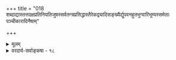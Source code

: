 +++
title = "018 शब्दाद्यास्तत्तदक्षप्रतिनियतिजुषस्सर्वतन्त्रप्रसिद्धास्तैरेकद्व्यादिसङ्ख्यैर्द्युपवनहुतभुग्वारिभूम्यस्समेताः पञ्चीकारादिनैषाम्"

+++
<details><summary>मूलम्</summary>

शब्दाद्यास्तत्तदक्षप्रतिनियतिजुषस्सर्वतन्त्रप्रसिद्धास्तैरेकद्व्यादिसंख्यैर्द्युपवनहुतभुग्वारिभूम्यस्समेताः ।  
पञ्चीकारादिनैषां विनिमितगुणता व्योमनैल्यादिबोधे तद्योगात्तत्र तत्तद्गुणजनिरिति चेन्नान्यथाऽत्रोपपत्तेः ॥ १८ ॥
</details>

<details><summary>वरदार्य-सर्वाङ्कषा - १८</summary>

गुणत्रयनिरूपणानन्तरं शब्दादिपञ्चगुणान् निरूपयति – शब्दाद्या इति । शब्दाद्याः शब्दस्पर्शरूपरसगन्धाः पञ्चगुणाः । **तत्तदक्षप्रतिनियतिजुषः** = तत्तद्ग्रहणसमर्थतत्तदिन्द्रियस्य विषयतया व्यवस्थिताः **सर्वतन्त्रप्रसिद्धाः** = सर्वशास्त्रसंमताः, नास्त्येषु कस्यापि विवादः । एकद्व्यादिसंख्यैः **तैः** = एकः, त्रयः, चत्वारः, पञ्चेति एकैकोत्तरवृद्धसंख्यैः तैः गुणैः क्रमात् **द्युपवनहुतभुग्वारिभूम्यः** = आकाशः, वायुः, तेजः, जलम्, पृथिवी इति पञ्चभूतानि **समेताः** = युक्ताः । शब्दैकगुणक आकाशः, शब्दस्पर्शगुणको वायुः, शब्दस्पर्शरूपगुणकं तेजः, शब्दस्पर्शरूपरसगुणका आपः, शब्दस्पर्शरूपरसगन्धगुणका पृथिवी । 

, 



379. 

710 

पञ्चीकारादिनैषां विनिमितगुणता व्योमनैल्यादिबोधे 

तद्योगात् तत्र तत्तद्गुणजनिरिति चेत्, नान्यथाऽत्रोपपत्तेः ॥18॥ 

[शब्दादिषु दिव्यादिव्यभेदः ] 

कस्तूरीचम्पकादौ समविषमतया सम्मतः सौरभादिः; 

तद्वच्छन्दादयोऽमी त्रिगुणतदधिकद्रव्यनिष्ठा गुणाः स्युः । निष्कृष्टे शास्त्रदृष्ट्या न कथमपि मिथस्संकरः शङ्कनीयः 

स्वाच्छन्द्याच्छङ्कमानः स्वमिव सुरगुरुं किं न शङ्केत मुग्धम् ॥19॥ 

**व्योमनैल्यादिबोधे** = ' नीलं नभः' इत्यादिज्ञाने **एषाम्** = पञ्चभूतानाम् **पञ्चीकारात्** =पञ्चीकरणप्रक्रियया विनिमि **गुणता** = **परस्परविनिमयात्** = मिश्रणात् तत्तद्गुणविशिष्टता भवति । पञ्चीकरणप्रक्रियापि पूर्वमेव (जड. 17) निरूपिता । तथा च ' नीलं नभः' इति प्रतीतिः आकाशेऽपि पार्थिवभागसंबन्धात् भवति । अयमपि विषयः पूर्वमेव (जड. 42 ) न्यरूपि । किमर्थमेवं केशः ? यथा वायौ तेजस्संबन्धादौष्ण्यम्, पार्थिवसंबन्धात् गन्धः, एवमेवाकाशेऽपि पार्थिवाणुसंबन्धादेव नीलिमोत्पत्तिर्भवतु, किं पञ्चीकरणकल्पनयेत्यत्राह - **तद्योगात्** =तत्तद्भूतसंबन्धादेव **तत्र** = तत्तद्भूतेषु **तत्तद्गुणजनिः** = तत्तद्गुणानामुत्पत्तिः इति चेत्, न । कुतः? **अत्र** =व्योमनैल्ये **अन्यथा** = नूतनगुणोत्पत्त्यपेक्षया प्रकारान्तरेणैव उपपत्तेः संभवात् । न वयं आकाशे नैल्योपपादनार्थं पञ्चीकरणं ब्रूमः, किन्तु सृष्टिप्रक्रियासिद्धेनैव पञ्चीकरणेनास्याप्युपपत्तिं प्रदर्शयामः, कूपखननन्यायेन । भवतैवाव्यवस्थापादिका नूतना प्रक्रिया प्रारब्धा । अतोऽस्मदुक्तमेव वरं त्वन्निर्वाहापेक्षया । अत्रापि वक्तव्यं सर्व तत्रैवोक्त ( जड. 42 ) मिति नाधिकं वक्तव्यमत्र ॥ १८ ॥
</details>
